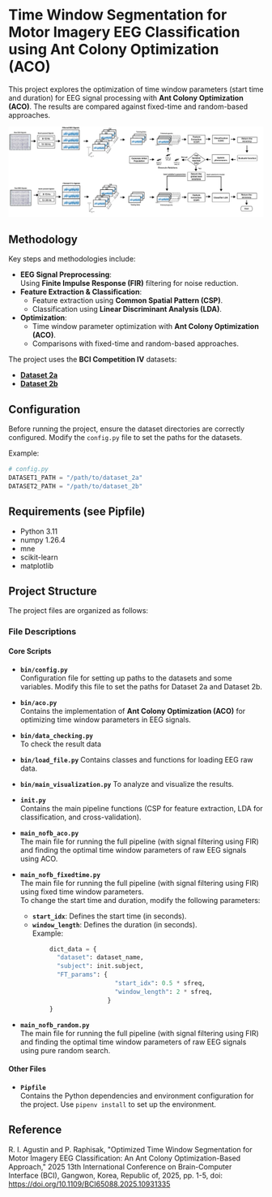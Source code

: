 # Time Window Segmentation for Motor Imagery EEG Classification using Ant Colony Optimization (ACO)

This project explores the optimization of time window parameters (start time and duration) for EEG signal processing with **Ant Colony Optimization (ACO)**. The results are compared against fixed-time and random-based approaches. 

![Proposed Method](prop_method.png)

## Methodology
Key steps and methodologies include:

- **EEG Signal Preprocessing**:  
  Using **Finite Impulse Response (FIR)** filtering for noise reduction.  
- **Feature Extraction & Classification**:  
  - Feature extraction using **Common Spatial Pattern (CSP)**.  
  - Classification using **Linear Discriminant Analysis (LDA)**.  
- **Optimization**:  
  - Time window parameter optimization with **Ant Colony Optimization (ACO)**.  
  - Comparisons with fixed-time and random-based approaches.  

The project uses the **BCI Competition IV** datasets:  
- **[Dataset 2a](https://www.bbci.de/competition/iv/#dataset2a)**  
- **[Dataset 2b](https://www.bbci.de/competition/iv/#dataset2b)**

## Configuration
Before running the project, ensure the dataset directories are correctly configured. Modify the `config.py` file to set the paths for the datasets.  

Example:
```python
# config.py
DATASET1_PATH = "/path/to/dataset_2a"
DATASET2_PATH = "/path/to/dataset_2b"
```
## Requirements (see Pipfile)
- Python 3.11
- numpy 1.26.4
- mne
- scikit-learn
- matplotlib

## Project Structure
The project files are organized as follows:

### File Descriptions

#### Core Scripts
- **`bin/config.py`**  
  Configuration file for setting up paths to the datasets and some variables. Modify this file to set the paths for Dataset 2a and Dataset 2b.

- **`bin/aco.py`**  
  Contains the implementation of **Ant Colony Optimization (ACO)** for optimizing time window parameters in EEG signals. 

- **`bin/data_checking.py`**  
  To check the result data

- **`bin/load_file.py`**
  Contains classes and functions for loading EEG raw data.

- **`bin/main_visualization.py`**
  To analyze and visualize the results.

- **`init.py`**  
  Contains the main pipeline functions (CSP for feature extraction, LDA for classification, and cross-validation).

- **`main_nofb_aco.py`**  
  The main file for running the full pipeline (with signal filtering using FIR) and finding the optimal time window parameters of raw EEG signals using ACO.
  
- **`main_nofb_fixedtime.py`**  
  The main file for running the full pipeline (with signal filtering using FIR) using fixed time window parameters.  
  To change the start time and duration, modify the following parameters:  
  - **`start_idx`**: Defines the start time (in seconds).  
  - **`window_length`**: Defines the duration (in seconds).  
  Example:
  ```python
          dict_data = {    
            "dataset": dataset_name,    
            "subject": init.subject,
            "FT_params": {   
                            "start_idx": 0.5 * sfreq, 
                            "window_length": 2 * sfreq, 
                          }
          }
- **`main_nofb_random.py`**  
  The main file for running the full pipeline (with signal filtering using FIR) and finding the optimal time window parameters of raw EEG signals using pure random search.
  
#### Other Files
- **`Pipfile`**  
  Contains the Python dependencies and environment configuration for the project. Use `pipenv install` to set up the environment.

## Reference
R. I. Agustin and P. Raphisak, "Optimized Time Window Segmentation for Motor Imagery EEG Classification: An Ant Colony Optimization-Based Approach," 2025 13th International Conference on Brain-Computer Interface (BCI), Gangwon, Korea, Republic of, 2025, pp. 1-5, doi: https://doi.org/10.1109/BCI65088.2025.10931335
